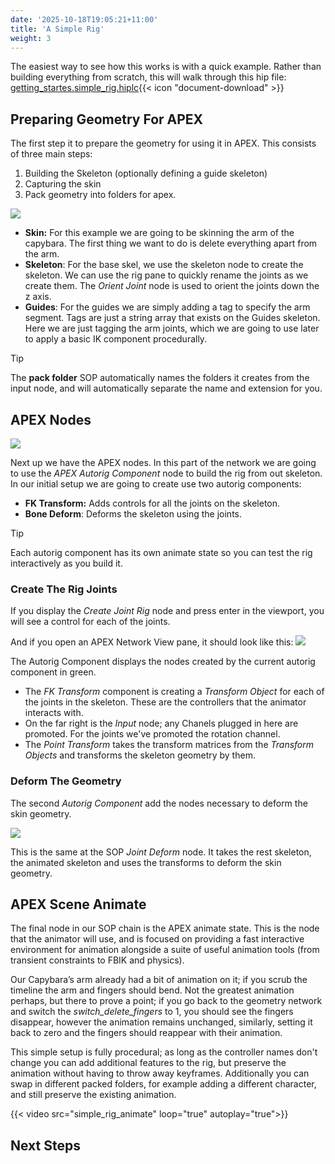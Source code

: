 ```yaml
---
date: '2025-10-18T19:05:21+11:00'
title: 'A Simple Rig'
weight: 3
---
```


The easiest way  to see how this works is with a quick example. Rather than building everything from scratch, this will walk through this hip file:
 [getting_startes.simple_rig.hiplc](/apex/img/getting_startes.simple_rig.hiplc){{< icon "document-download" >}}

## Preparing Geometry For APEX
The first step it to prepare the geometry for using it in APEX. This consists of three main steps:

1. Building the Skeleton (optionally defining a guide skeleton)
2. Capturing the skin
3. Pack geometry into folders for apex. 

![](/apex/img/getting_started.overview.png)

- **Skin:** For this example we are going to be skinning the arm of the capybara. The first thing we want to do is delete everything apart from the arm. 
- **Skeleton**: For the base skel, we use the skeleton node to create the  skeleton. We can use the rig pane to quickly rename the joints as we create them. The *Orient Joint* node is used to orient the joints down the z axis. 
- **Guides**: For the guides we are simply adding a tag to specify the arm segment. Tags are just a string array that exists on the Guides skeleton. Here we are just tagging the arm joints, which we are going to use later to apply a basic IK component procedurally. 

> [!Tip]
The **pack folder** SOP automatically names the folders it creates from the input node, and will automatically separate the name and extension for you.

## APEX Nodes
![](/apex/img/getting_started.apex_nodes.png)

Next up we have the APEX nodes. In this part of the network we are going to use the *APEX Autorig Component* node to build the rig from out skeleton. In our initial setup we are going to create use two autorig components:

- **FK Transform:** Adds controls for all the joints on the skeleton.
- **Bone Deform**: Deforms the skeleton using the joints.

> [!Tip]
Each autorig component has its own animate state so you can test the rig interactively as you build it. 

### Create The Rig Joints
If you display the *Create Joint Rig* node and press enter in the viewport, you will see a control for each of the joints.

And if you open an APEX Network View pane, it should look like this:
![](/apex/img/getting_started.fk_graph.jpg)

The Autorig Component  displays the nodes created by the current autorig component in green. 
- The *FK Transform* component is creating a *Transform Object* for each of the joints in the skeleton. These are the controllers that the animator interacts with. 
- On the far right is the *Input*  node; any Chanels plugged in here are promoted. For the joints we've promoted the rotation channel.
- The *Point Transform* takes the transform matrices from the *Transform Objects* and transforms the skeleton geometry by them. 

### Deform The Geometry
The second *Autorig Component* add the nodes necessary to deform the skin geometry.

![](/apex/img/getting_started.deform_graph.jpg) 

This is the same at the SOP *Joint Deform* node. It takes the rest skeleton, the animated skeleton and uses the transforms to deform the skin geometry. 

## APEX Scene Animate
The final node in our SOP chain is the APEX animate state. This is the node that the animator will use, and is focused on providing a fast interactive environment for animation alongside a suite of useful animation tools (from transient constraints to FBIK and physics). 

Our Capybara’s arm already had a bit of animation on it; if you scrub the timeline the arm and fingers should bend. Not the greatest animation perhaps, but there to prove a point; if you go back to the geometry network and switch the *switch_delete_fingers* to 1, you should see the fingers disappear, however the animation remains unchanged, similarly, setting it back to zero and the fingers should reappear with their animation.

This simple setup is fully procedural; as long as the controller names don't change you can add additional features to the rig, but preserve the animation without having to throw away keyframes. Additionally you can swap in different packed folders, for example adding a different character, and still preserve the existing animation.

{{< video src="simple_rig_animate" loop="true" autoplay="true">}}

## Next Steps


